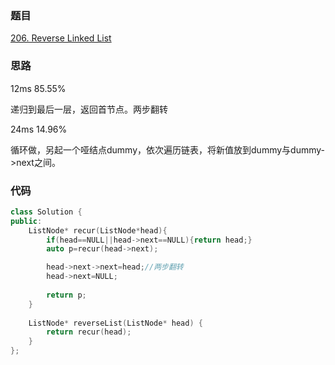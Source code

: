 ### 题目
[206. Reverse Linked List](https://leetcode-cn.com/problems/reverse-linked-list/submissions/)
### 思路
12ms 85.55%

递归到最后一层，返回首节点。两步翻转

24ms 14.96%

循环做，另起一个哑结点dummy，依次遍历链表，将新值放到dummy与dummy->next之间。
### 代码
```c++
class Solution {
public:
    ListNode* recur(ListNode*head){
        if(head==NULL||head->next==NULL){return head;}
        auto p=recur(head->next);

        head->next->next=head;//两步翻转
        head->next=NULL;
        
        return p;
    }
    
    ListNode* reverseList(ListNode* head) {
        return recur(head);
    }
};
```

